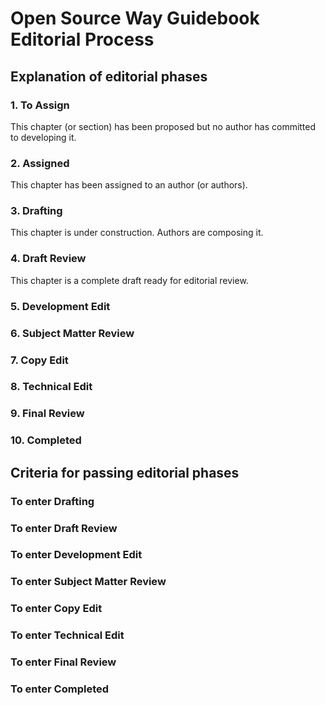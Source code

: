 # Open Source Way Guidebook Editorial Process

## Explanation of editorial phases

### 1. To Assign
This chapter (or section) has been proposed but no author has committed to developing it.

### 2. Assigned
This chapter has been assigned to an author (or authors).

### 3. Drafting
This chapter is under construction. Authors are composing it.

### 4. Draft Review
This chapter is a complete draft ready for editorial review.

### 5. Development Edit

### 6. Subject Matter Review

### 7. Copy Edit

### 8. Technical Edit

### 9. Final Review

### 10. Completed

## Criteria for passing editorial phases

### To enter Drafting

### To enter Draft Review

### To enter Development Edit

### To enter Subject Matter Review

### To enter Copy Edit

### To enter Technical Edit

### To enter Final Review

### To enter Completed
